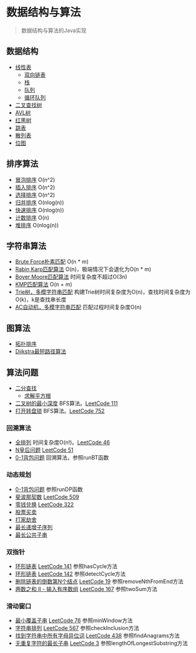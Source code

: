 # 数据结构与算法
> 数据结构与算法的Java实现

## 数据结构
* [线性表](src/main/java/datastructure/lineartable)
    * [双向链表](src/main/java/datastructure/lineartable/DoublyLinkedList.java)
    * [栈](src/main/java/datastructure/lineartable/Stack.java)
    * [队列](src/main/java/datastructure/lineartable/Queue.java)
    * [循环队列](src/main/java/datastructure/lineartable/CircularQueue.java)
* [二叉查找树](src/main/java/datastructure/binarysearchtree/BinarySearchTree.java)
* [AVL树](src/main/java/datastructure/balancedtree/AVLTree.java)
* [红黑树](src/main/java/datastructure/balancedtree/RedBlackTree.java)
* [跳表](src/main/java/datastructure/skiplist/SkipList.java)
* [散列表](src/main/java/datastructure/hashtable/HashTable.java)
* [位图](src/main/java/datastructure/bitmap/BitMap.java)

## 排序算法
* [冒泡排序](src/main/java/sort/BubbleSort.java)  O(n^2)
* [插入排序](src/main/java/sort/InsertionSort.java) O(n^2)
* [选择排序](src/main/java/sort/SelectionSort.java) O(n^2)
* [归并排序](src/main/java/sort/MergeSort.java) O(nlog(n))
* [快速排序](src/main/java/sort/QuickSort.java) O(nlog(n))
* [计数排序](src/main/java/sort/CountingSort.java) O(n)
* [堆排序](src/main/java/sort/HeapSort.java) O(nlog(n))
    
## 字符串算法
* [Brute Force朴素匹配](src/main/java/string/BruteForce.java) O(n * m)
* [Rabin Karp匹配算法](src/main/java/string/RabinKarp.java) O(n)，极端情况下会退化为O(n * m)
* [Boyer Moore匹配算法](src/main/java/string/BoyerMoore.java) 时间复杂度不超过O(3n)
* [KMP匹配算法](src/main/java/string/KMP.java) O(n + m)
* [Trie树，多模字符串匹配](src/main/java/string/Trie.java) 构建Trie树时间复杂度为O(n)，查找时间复杂度为O(k)，k是查找串长度
* [AC自动机，多模字符串匹配](src/main/java/string/AC.java) 匹配过程时间复杂度O(n)

## 图算法
* [拓扑排序](src/main/java/graph/Topology.java)
* [Dijkstra最短路径算法](src/main/java/graph/Dijkstra.java)

## 算法问题
* [二分查找](src/main/java/problems/BinarySearch.java)
    * [求解平方根](src/main/java/problems/BinarySearch.java)
* [二叉树的最小深度](src/main/java/problems/MinDepth.java) BFS算法。[LeetCode 111](https://leetcode-cn.com/problems/minimum-depth-of-binary-tree/)
* [打开转盘锁](src/main/java/problems/OpenLock.java) BFS算法。[LeetCode 752](https://leetcode-cn.com/problems/open-the-lock/) 

### 回溯算法
* [全排列](src/main/java/problems/Permutation.java) 时间复杂度O(n!)。[LeetCode 46](https://leetcode-cn.com/problems/permutations/)
* [N皇后问题](src/main/java/problems/NQueens.java) [LeetCode 51](https://leetcode-cn.com/problems/n-queens/)
* [0-1背包问题](src/main/java/problems/Backpack.java) 回溯算法，参照runBT函数

### 动态规划
* [0-1背包问题](src/main/java/problems/Backpack.java) 参照runDP函数
* [斐波那契数](src/main/java/problems/Fibonacci.java) [LeetCode 509](https://leetcode-cn.com/problems/fibonacci-number/)
* [零钱兑换](src/main/java/problems/CoinChange.java) [LeetCode 322](https://leetcode-cn.com/problems/coin-change/)
* [股票买卖](src/main/java/problems/Stock.java)
* [打家劫舍](src/main/java/problems/HouseRobber.java)
* [最长递增子序列](src/main/java/problems/LIS.java)
* [最长公共子串](src/main/java/problems/LCS.java)

### 双指针
* [环形链表](src/main/java/problems/TwoPointers.java) [LeetCode 141](https://leetcode-cn.com/problems/linked-list-cycle/) 参照hasCycle方法
* [环形链表](src/main/java/problems/TwoPointers.java) [LeetCode 142](https://leetcode-cn.com/problems/linked-list-cycle-ii/) 参照detectCycle方法
* [删除链表的倒数第N个结点](src/main/java/problems/TwoPointers.java) [LeetCode 19](https://leetcode-cn.com/problems/remove-nth-node-from-end-of-list/) 参照removeNthFromEnd方法
* [两数之和 II - 输入有序数组](src/main/java/problems/TwoPointers.java) [LeetCode 167](https://leetcode-cn.com/problems/two-sum-ii-input-array-is-sorted/) 参照twoSum方法

### 滑动窗口
* [最小覆盖子串](src/main/java/problems/SlideWindow.java) [LeetCode 76](https://leetcode-cn.com/problems/minimum-window-substring/) 参照minWindow方法
* [字符串排列](src/main/java/problems/SlideWindow.java) [LeetCode 567](https://leetcode-cn.com/problems/permutation-in-string/) 参照checkInclusion方法
* [找到字符串中所有字母异位词](src/main/java/problems/SlideWindow.java) [LeetCode 438](https://leetcode-cn.com/problems/find-all-anagrams-in-a-string/) 参照findAnagrams方法
* [无重复字符的最长子串](src/main/java/problems/SlideWindow.java) [LeetCode 3](https://leetcode-cn.com/problems/longest-substring-without-repeating-characters/) 参照lengthOfLongestSubstring方法